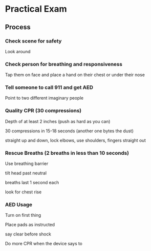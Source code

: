 # Practical Exam

## Process

### Check scene for safety

Look around

### Check person for breathing and responsiveness

Tap them on face and place a hand on their chest or under their nose

### Tell someone to call 911 and get AED

Point to two different imaginary people

### Quality CPR (30 compressions)

Depth of at least 2 inches (push as hard as you can)

30 compressions in 15-18 seconds (another one bytes the dust)

straight up and down, lock elbows, use shoulders, fingers straight out

### Rescue Breaths (2 breaths in less than 10 seconds)

Use breathing barrier

tilt head past neutral

breaths last 1 second each

look for chest rise

### AED Usage 

Turn on first thing

Place pads as instructed

say clear before shock

Do more CPR when the device says to
